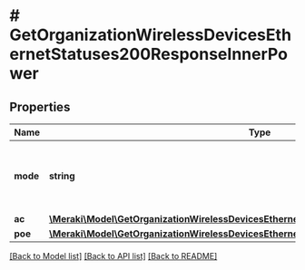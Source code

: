 # # GetOrganizationWirelessDevicesEthernetStatuses200ResponseInnerPower

## Properties

Name | Type | Description | Notes
------------ | ------------- | ------------- | -------------
**mode** | **string** | The PoE power mode for the AP. Can be &#39;full&#39; or &#39;low&#39; | [optional]
**ac** | [**\Meraki\Model\GetOrganizationWirelessDevicesEthernetStatuses200ResponseInnerPowerAc**](GetOrganizationWirelessDevicesEthernetStatuses200ResponseInnerPowerAc.md) |  | [optional]
**poe** | [**\Meraki\Model\GetOrganizationWirelessDevicesEthernetStatuses200ResponseInnerPowerPoe**](GetOrganizationWirelessDevicesEthernetStatuses200ResponseInnerPowerPoe.md) |  | [optional]

[[Back to Model list]](../../README.md#models) [[Back to API list]](../../README.md#endpoints) [[Back to README]](../../README.md)
